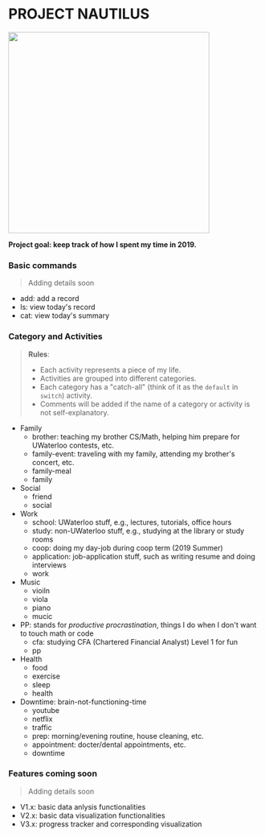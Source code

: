 # PROJECT NAUTILUS

<img src="https://vignette.wikia.nocookie.net/pediaofinterest/images/4/43/POI_0402_Nautilus_message.png/revision/latest?cb=20141002183525" width=400>

**Project goal: keep track of how I spent my time in 2019.**

### Basic commands

> Adding details soon

- add: add a record
- ls: view today's record
- cat: view today's summary

### Category and Activities
> **Rules**:
> - Each activity represents a piece of my life.
> - Activities are grouped into different categories.
> - Each category has a "catch-all" (think of it as the `default` in `switch`) activity.
> - Comments will be added if the name of a category or activity is not self-explanatory.

- Family
    - brother: teaching my brother CS/Math, helping him prepare for UWaterloo contests, etc.
    - family-event: traveling with my family, attending my brother's concert, etc.
    - family-meal
    - family
- Social
    - friend
    - social
- Work
    - school: UWaterloo stuff, e.g., lectures, tutorials, office hours
    - study: non-UWaterloo stuff, e.g., studying at the library or study rooms
    - coop: doing my day-job during coop term (2019 Summer)
    - application: job-application stuff, such as writing resume and doing interviews
    - work
- Music
    - vioiln
    - viola
    - piano
    - mucic
- PP: stands for *productive procrastination*, things I do when I don't want to touch math or code 
    - cfa: studying CFA (Chartered Financial Analyst) Level 1 for fun
    - pp
- Health
    - food
    - exercise
    - sleep
    - health
- Downtime: brain-not-functioning-time
    - youtube
    - netflix
    - traffic
    - prep: morning/evening routine, house cleaning, etc.
    - appointment: docter/dental appointments, etc.
    - downtime


 
### Features coming soon

> Adding details soon

- V1.x: basic data anlysis functionalities
- V2.x: basic data visualization functionalities
- V3.x: progress tracker and corresponding visualization


